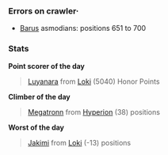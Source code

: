 ### Errors on crawler·
- [Barus](/#/ranking/Barus) asmodians: positions 651 to 700


### Stats

**Point scorer of the day**
>[Luyanara](/#/character/Loki/941017) from [Loki](/#/ranking/Loki)  (5040) Honor Points


**Climber of the day**
>[Megatronn](/#/character/Hyperion/571837) from [Hyperion](/#/ranking/Hyperion)  (38) positions


**Worst of the day**
>[Jakimi](/#/character/Loki/555361) from [Loki](/#/ranking/Loki)  (-13) positions



